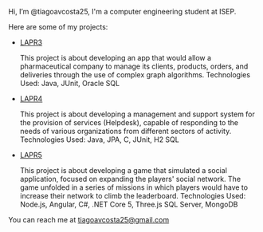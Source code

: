 Hi, I’m @tiagoavcosta25, I'm a computer engineering student at ISEP.

Here are some of my projects:
  - [LAPR3](https://github.com/tiagoavcosta25/LAPR3)
  
      This project is about developing an app that would allow a
    pharmaceutical company to manage its clients, products,
    orders, and deliveries through the use of complex graph
    algorithms.
    Technologies Used: Java, JUnit, Oracle SQL

  - [LAPR4](https://github.com/tiagoavcosta25/LAPR4)
    
      This project is about developing a management and
    support system for the provision of services (Helpdesk),
    capable of responding to the needs of various
    organizations from different sectors of activity.
    Technologies Used: Java, JPA, C, JUnit, H2 SQL

  - [LAPR5](https://github.com/tiagoavcosta25/LAPR5)
  
      This project is about developing a game that simulated a
    social application, focused on expanding the players'
    social network. The game unfolded in a series of missions
    in which players would have to increase their network to
    climb the leaderboard.
    Technologies Used: Node.js, Angular, C#, .NET Core 5,
    Three.js SQL Server, MongoDB

You can reach me at [tiagoavcosta25@gmail.com](mailto:tiagoavcosta25@gmail.com?subject=Contact%20from%20github)

